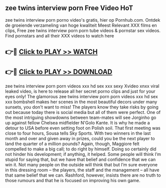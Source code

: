 ## zee twins interview porn Free Video HoT 

zee twins interview porn porno video's gratis, hier op Pornhub.com. Ontdek de groeiende verzameling van hoge kwaliteit Meest Relevant XXX films en clips,
Free zee twins interview porn porn tube videos & pornstar sex videos. Find pornstars and all their XXX videos to watch here


## 👉🔴 [Click to PLAY >> WATCH](http://us.freeplayer.one?title=zee_twins_interview_porn&ref=16D)

## 👉🔴 [Click to PLAY >> DOWNLOAD](http://us.freeplayer.one?title=zee_twins_interview_porn&ref=16D)


zee twins interview porn porn videos xxx hd sex xxx sexy Xvideo xnxx viral leaked video, is here to release all her secret porno clips and just for your eyes only! The glamorous zee twins interview porn porn videos xxx hd sex xxx bombshell makes her scenes in the most beautiful decors under many sunsets, you don't want to miss! The players know they take risks by going out because today there is social media but all of them were perfect. One of the most intriguing showdowns between team-mates will see Jorginho go up against fellow Chelsea midfielder N'Golo Kante. It is why he made a detour to USA before even setting foot on Polish soil. That first meeting was close to four hours, Sousa tells Sky Sports. With two winners in the last month and over and given away in prizes, could you be the next player to land the quarter of a million pounds? Again, though, Maggiore felt compelled to make a big call; to do right by himself. Doing so certainly did not hinder his development; if anything, it helped. Some people will think I’m stupid for saying that, but we have that belief and confidence that we can win it. Not many people on the outside will think that but I’m sure everyone in this dressing room – the players, the staff and the management – all have that same belief that we can. Rashford, however, insists there are no truth to those rumours and that he is focused on improving his own game.